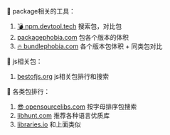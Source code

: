 📁 package相关的工具：
1. [💣 npm.devtool.tech](https://npm.devtool.tech/) 搜索包，对比包
1. [packagephobia.com](https://packagephobia.com/) 包各个版本的体积
1. [🔥 bundlephobia.com](https://bundlephobia.com/) 各个版本包体积 + 同类包对比



🚀 js相关包：

1. [bestofjs.org](https://bestofjs.org/) js相关包排行和搜索



💯 各类包排行：

1. [😎 opensourcelibs.com](https://opensourcelibs.com/) 按字母排序包搜索
2. [libhunt.com](https://www.libhunt.com/) 推荐各种语言优质库
3. [libraries.io](https://libraries.io/) 和上面类似